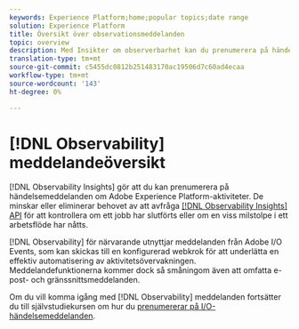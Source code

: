```yaml
---
keywords: Experience Platform;home;popular topics;date range
solution: Experience Platform
title: Översikt över observationsmeddelanden
topic: overview
description: Med Insikter om observerbarhet kan du prenumerera på händelsemeddelanden om Adobe Experience Platform-aktiviteter. De minskar eller eliminerar behovet av att avfråga API:t för observabilitetsinsikter för att kontrollera om ett jobb har slutförts eller om en viss milstolpe i ett arbetsflöde har nåtts.
translation-type: tm+mt
source-git-commit: c5455dc0812b251483170ac19506d7c60ad4ecaa
workflow-type: tm+mt
source-wordcount: '143'
ht-degree: 0%

---
```



# [!DNL Observability] meddelandeöversikt

[!DNL Observability Insights] gör att du kan prenumerera på händelsemeddelanden om Adobe Experience Platform-aktiviteter. De minskar eller eliminerar behovet av att avfråga [[!DNL Observability Insights] API](../api/overview.md) för att kontrollera om ett jobb har slutförts eller om en viss milstolpe i ett arbetsflöde har nåtts.

[!DNL Observability] för närvarande utnyttjar meddelanden från Adobe I/O Events, som kan skickas till en konfigurerad webkrok för att underlätta en effektiv automatisering av aktivitetsövervakningen. Meddelandefunktionerna kommer dock så småningom även att omfatta e-post- och gränssnittsmeddelanden.

Om du vill komma igång med [!DNL Observability] meddelanden fortsätter du till självstudiekursen om hur du [prenumererar på I/O-händelsemeddelanden](./subscribe.md).